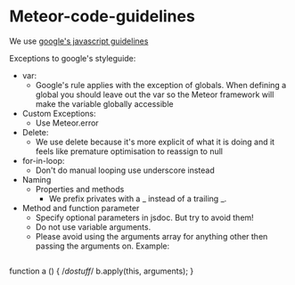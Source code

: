 # Meteor-code-guidelines
We use [google's javascript guidelines](https://google-styleguide.googlecode.com/svn/trunk/javascriptguide.xml)

Exceptions to google's styleguide:
- var:
    - Google's rule applies with the exception of globals. When defining a global you should leave out the var so the Meteor framework will make the variable globally accessible
- Custom Exceptions:
    - Use Meteor.error﻿
- Delete:
    - We use delete because it's more explicit of what it is doing and it feels like premature optimisation to reassign to null
- for-in-loop:
    - Don't do manual looping use underscore﻿ instead
- Naming
    - Properties and methods
        - We prefix privates with a _ instead of a trailing _.
- Method and function parameter
   - Specify optional parameters in jsdoc. But try to avoid them!
   - Do not use variable arguments.
   - Please avoid using the arguments array for anything other then passing the arguments on. Example:
   ```javascript
function a () {
	/*dostuff*/
	b.apply(this, arguments);
}
```
